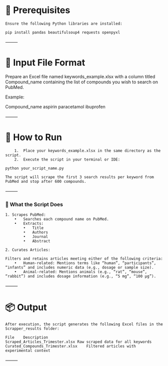 
# 🔧 Prerequisites
```
Ensure the following Python libraries are installed:

pip install pandas beautifulsoup4 requests openpyxl
```


⸻

# 📁 Input File Format

Prepare an Excel file named keywords_example.xlsx with a column titled Compound_name containing the list of compounds you wish to search on PubMed.

Example:

Compound_name
aspirin
paracetamol
ibuprofen



⸻

# 🚀 How to Run
```
	1.	Place your keywords_example.xlsx in the same directory as the script.
	2.	Execute the script in your terminal or IDE:

python your_script_name.py

The script will scrape the first 3 search results per keyword from PubMed and stop after 600 compounds.
```
⸻

### 🧠 What the Script Does
```
1. Scrapes PubMed:
	•	Searches each compound name on PubMed.
	•	Extracts:
        •	Title
        •	Authors
        •	Journal
        •	Abstract

2. Curates Articles:

Filters and retains articles meeting either of the following criteria:
	•	Human-related: Mentions terms like “human”, “participants”, “infants” and includes numeric data (e.g., dosage or sample size).
	•	Animal-related: Mentions animals (e.g., “rat”, “mouse”, “rabbit”) and includes dosage information (e.g., “5 mg”, “100 µg”).
```
⸻

# 📦 Output
```
After execution, the script generates the following Excel files in the Scrapper_results folder:

File	Description
Scraped_Articles_Trimester.xlsx	Raw scraped data for all keywords
Curated_Compounds_Trimester.xlsx	Filtered articles with experimental context
```

⸻